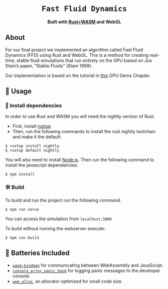 <div align="center">

  <h1><code>Fast Fluid Dynamics</code></h1>

  <strong>Built with <a href="https://rustwasm.github.io/">Rust+WASM</a> and WebGL</strong>
</div>

## About

For our final project we implemented an algorithm called Fast Fluid Dynamics (FFD) using Rust and WebGL. This is a method for creating real-time, stable fluid simulations that run entirely on the GPU based on Jos Stam’s paper, “Stable Fluids” (Stam 1999).

Our implementation is based on the tutorial in [this](https://developer.download.nvidia.com/books/HTML/gpugems/gpugems_ch38.html) GPU Gems Chapter.
## 🚴 Usage

### 🐑 Install dependencies

In order to use Rust and WASM you will need the nightly version of Rust. 
* First, install [rustup](https://rustup.rs/)
* Then, run the following commands to install the rust nightly toolchain and make it the default:
```
$ rustup install nightly
$ rustup default nightly
```
You will also need to install [Node.js](https://nodejs.org/en/). Then run the following command to install the javascript dependencies. 
```
$ npm install
```

### 🛠️ Build 
To build and run the project run the following command.
```
$ npm run serve
```
You can access the simulation from `localhost:3000`

To build without running the webserver execute: 
```
$ npm run build
```



## 🔋 Batteries Included

* [`wasm-bindgen`](https://github.com/rustwasm/wasm-bindgen) for communicating
  between WebAssembly and JavaScript.
* [`console_error_panic_hook`](https://github.com/rustwasm/console_error_panic_hook)
  for logging panic messages to the developer console.
* [`wee_alloc`](https://github.com/rustwasm/wee_alloc), an allocator optimized
  for small code size.
